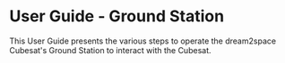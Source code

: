 # User Guide - Ground Station

This User Guide presents the various steps to operate the dream2space Cubesat's Ground Station to interact with the Cubesat.
